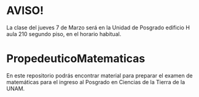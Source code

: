 # AVISO!
La clase del jueves 7 de Marzo será en la Unidad de Posgrado edificio  H aula 210 segundo piso, en el horario habitual.

# PropedeuticoMatematicas

En este repositorio podrás encontrar material para preparar el examen de matemáticas para el ingreso al Posgrado en Ciencias de la Tierra de la UNAM.
